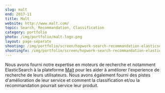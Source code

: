 ```yaml
---
slug: malt
end: 2017-11
title: Malt
website: http://www.malt.com/
topic: Search, Recommandation, Classification
category: portfolio
photo: /img/portfolio/malt-logo.png
layout: page-separate
shooting: /img/portfolio/screen/hopwork-search-recommandation-elasticsearch.jpg
shootingfx: /img/portfolio/screen/hopwork-search-recommandation-elasticsearch.jpg
---
```

Nous avons fourni notre expertise en moteurs de recherche et notamment ElasticSearch à la plateforme [Malt]({{page.website}})
pour les aider à améliorer l'experience de recherche de leurs utilisateurs. Nous avons également fourni des pistes d'amélioration
de leur service et comment la classification et/ou la recommandation pourrait service leur produit.